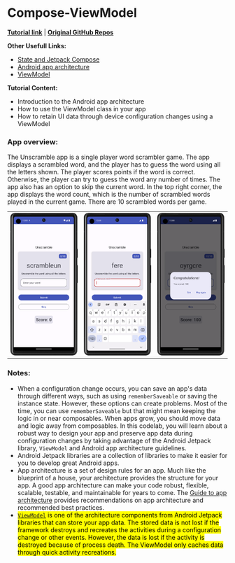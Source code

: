 # Compose-ViewModel

**[Tutorial link]** | **[Original GitHub Repos]**


**Other Usefull Links:**
  - [State and Jetpack Compose]
  - [Android app architecture]
  - [ViewModel]


**Tutorial Content:**
  - Introduction to the Android app architecture
  - How to use the ViewModel class in your app
  - How to retain UI data through device configuration changes using a ViewModel
  

### App overview:
The Unscramble app is a single player word scrambler game. The app displays a scrambled word, and the player has to guess the word using all the letters shown. The player scores points if the word is correct. Otherwise, the player can try to guess the word any number of times. The app also has an option to skip the current word. In the top right corner, the app displays the word count, which is the number of scrambled words played in the current game. There are 10 scrambled words per game.

|         |        |         |
|:-------:|:------:|:-------:|
| ![img1] |![img2] | ![img3] |


### Notes:
* When a configuration change occurs, you can save an app's data through different ways, such as using `rememberSaveable` or saving the instance state. However, these options can create problems. Most of the time, you can use `rememberSaveable` but that might mean keeping the logic in or near composables. When apps grow, you should move data and logic away from composables. In this codelab, you will learn about a robust way to design your app and preserve app data during configuration changes by taking advantage of the Android Jetpack library, `ViewModel` and Android app architecture guidelines.
* Android Jetpack libraries are a collection of libraries to make it easier for you to develop great Android apps.
* App architecture is a set of design rules for an app. Much like the blueprint of a house, your architecture provides the structure for your app. A good app architecture can make your code robust, flexible, scalable, testable, and maintainable for years to come. The [Guide to app architecture] provides recommendations on app architecture and recommended best practices.
* <mark>[`ViewModel`] is one of the architecture components from Android Jetpack libraries that can store your app data.  The stored data is not lost if the framework destroys and recreates the activities during a configuration change or other events. However, the data is lost if the activity is destroyed because of process death. The ViewModel only caches data through quick activity recreations.</mark>

<!-- Links -->
[Tutorial link]: https://developer.android.com/codelabs/basic-android-kotlin-compose-viewmodel-and-state?hl=en
[Original GitHub Repos]: https://github.com/google-developer-training/basic-android-kotlin-compose-training-unscramble
[Guide to app architecture]: https://developer.android.com/topic/libraries/architecture
[`ViewModel`]: https://developer.android.com/topic/libraries/architecture/viewmodel
[State and Jetpack Compose]: https://developer.android.com/develop/ui/compose/state
[Android app architecture]: https://developer.android.com/topic/architecture#recommended-app-arch
[ViewModel]: https://developer.android.com/reference/androidx/lifecycle/ViewModel

[img1]: ./img/ac79bf1ed6375a27_856.png 
[img2]: ./img/a1bc55781d627b38_856.png
[img3]: ./img/c6727347fe0db265_856.png